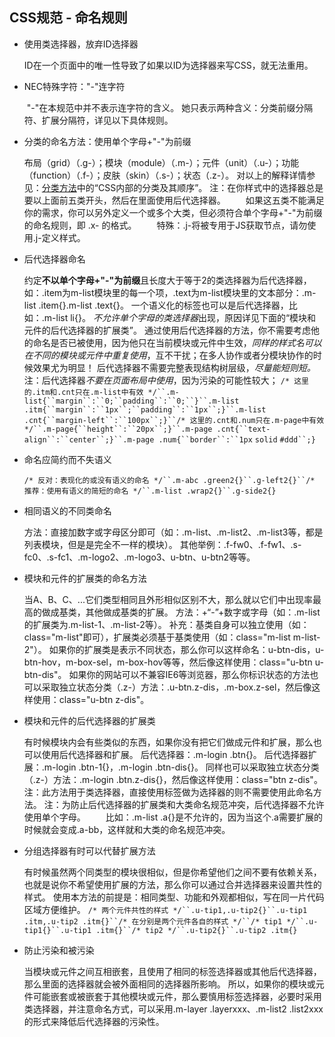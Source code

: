 ## CSS规范 - 命名规则

- 使用类选择器，放弃ID选择器

  ​                            ID在一个页面中的唯一性导致了如果以ID为选择器来写CSS，就无法重用。                        

- NEC特殊字符："-"连字符

  ​                            "-"在本规范中并不表示连字符的含义。                            她只表示两种含义：分类前缀分隔符、扩展分隔符，详见以下具体规则。                        

- 分类的命名方法：使用单个字母+"-"为前缀

  ​                            布局（grid）（.g-）；模块（module）（.m-）；元件（unit）（.u-）；功能（function）（.f-）；皮肤（skin）（.s-）；状态（.z-）。                            对以上的解释详情参见：[分类方法](http://nec.netease.com/standard/css-sort.html)中的“CSS内部的分类及其顺序”。                            注：在你样式中的选择器总是要以上面前五类开头，然后在里面使用后代选择器。                            　　如果这五类不能满足你的需求，你可以另外定义一个或多个大类，但必须符合单个字母+"-"为前缀的命名规则，即 .x- 的格式。                            　　特殊：.j-将被专用于JS获取节点，请勿使用.j-定义样式。                        

- 后代选择器命名

  ​                                                            约定**不以单个字母+"-"为前缀**且长度大于等于2的类选择器为后代选择器，如：.item为m-list模块里的每一个项，.text为m-list模块里的文本部分：.m-list .item{}.m-list .text{}。                                一个语义化的标签也可以是后代选择器，比如：.m-list li{}。                                *不允许单个字母的类选择器*出现，原因详见下面的“模块和元件的后代选择器的扩展类”。                                                        通过使用后代选择器的方法，你不需要考虑他的命名是否已被使用，因为他只在当前模块或元件中生效，*同样的样式名可以在不同的模块或元件中重复使用*，互不干扰；在多人协作或者分模块协作的时候效果尤为明显！                            后代选择器不需要完整表现结构树层级，*尽量能短则短。*                            注：后代选择器*不要在页面布局中使用*，因为污染的可能性较大； `/* 这里的.itm和.cnt只在.m-list中有效 */``.m-list{``margin``:``0;``padding``:``0;``}``.m-list .itm{``margin``:``1px``;``padding``:``1px``;}``.m-list .cnt{``margin-left``:``100px``;}``/* 这里的.cnt和.num只在.m-page中有效 */``.m-page{``height``:``20px``;}``.m-page .cnt{``text-align``:``center``;}``.m-page .num{``border``:``1px` `solid` `#ddd``;}`                        

- 命名应简约而不失语义

   `/* 反对：表现化的或没有语义的命名 */``.m-abc .green2{}``.g-left2{}``/* 推荐：使用有语义的简短的命名 */``.m-list .wrap2{}``.g-side2{}`                        

- 相同语义的不同类命名

  ​                            方法：直接加数字或字母区分即可（如：.m-list、.m-list2、.m-list3等，都是列表模块，但是是完全不一样的模块）。                            其他举例：.f-fw0、.f-fw1、.s-fc0、.s-fc1、.m-logo2、.m-logo3、u-btn、u-btn2等等。                        

- 模块和元件的扩展类的命名方法

  ​                            当A、B、C、...它们类型相同且外形相似区别不大，那么就以它们中出现率最高的做成基类，其他做成基类的扩展。                            方法：+“-”+数字或字母（如：.m-list的扩展类为.m-list-1、.m-list-2等）。                            补充：基类自身可以独立使用（如：class="m-list"即可），扩展类必须基于基类使用（如：class="m-list m-list-2"）。                            如果你的扩展类是表示不同状态，那么你可以这样命名：u-btn-dis，u-btn-hov，m-box-sel，m-box-hov等等，然后像这样使用：class="u-btn u-btn-dis"。                            如果你的网站可以不兼容IE6等浏览器，那么你标识状态的方法也可以采取独立状态分类（.z-）方法：.u-btn.z-dis，.m-box.z-sel，然后像这样使用：class="u-btn z-dis"。                        

- 模块和元件的后代选择器的扩展类

  ​                            有时候模块内会有些类似的东西，如果你没有把它们做成元件和扩展，那么也可以使用后代选择器和扩展。                            后代选择器：.m-login .btn{}。                            后代选择器扩展：.m-login .btn-1{}，.m-login .btn-dis{}。                            同样也可以采取独立状态分类（.z-）方法：.m-login .btn.z-dis{}，然后像这样使用：class="btn z-dis"。                            注：此方法用于类选择器，直接使用标签做为选择器的则不需要使用此命名方法。                            注：为防止后代选择器的扩展类和大类命名规范冲突，后代选择器不允许使用单个字母。                            　　比如：.m-list .a{}是不允许的，因为当这个.a需要扩展的时候就会变成.a-bb，这样就和大类的命名规范冲突。                        

- 分组选择器有时可以代替扩展方法

  ​                            有时候虽然两个同类型的模块很相似，但是你希望他们之间不要有依赖关系，也就是说你不希望使用扩展的方法，那么你可以通过合并选择器来设置共性的样式。                            使用本方法的前提是：相同类型、功能和外观都相似，写在同一片代码区域方便维护。 `/* 两个元件共性的样式 */``.u-tip1,.u-tip2{}``.u-tip1 .itm,.u-tip2 .itm{}``/* 在分别是两个元件各自的样式 */``/* tip1 */``.u-tip1{}``.u-tip1 .itm{}``/* tip2 */``.u-tip2{}``.u-tip2 .itm{}`                        

- 防止污染和被污染

  ​                            当模块或元件之间互相嵌套，且使用了相同的标签选择器或其他后代选择器，那么里面的选择器就会被外面相同的选择器所影响。                            所以，如果你的模块或元件可能嵌套或被嵌套于其他模块或元件，那么要慎用标签选择器，必要时采用类选择器，并注意命名方式，可以采用.m-layer .layerxxx、.m-list2 .list2xxx的形式来降低后代选择器的污染性。                        